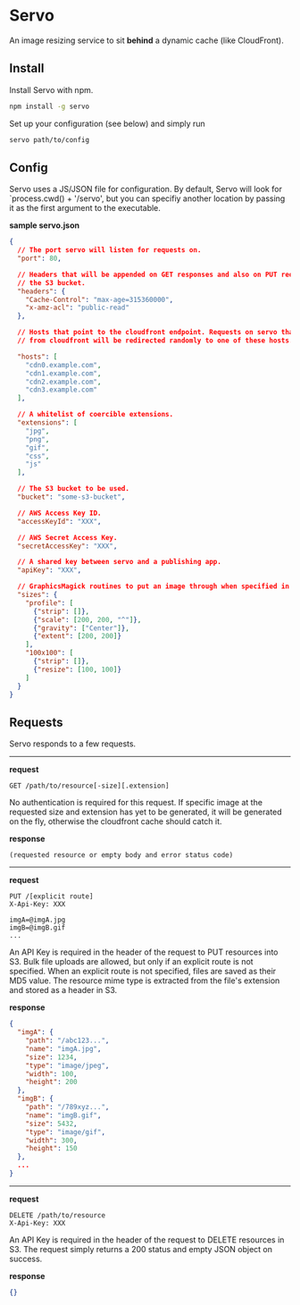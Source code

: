 # Servo

An image resizing service to sit **behind** a dynamic cache (like CloudFront).

## Install

Install Servo with npm.

```bash
npm install -g servo
```

Set up your configuration (see below) and simply run

```bash
servo path/to/config
```

## Config

Servo uses a JS/JSON file for configuration. By default, Servo will look for
`process.cwd() + '/servo', but you can specifiy another location by passing
it as the first argument to the executable.

**sample servo.json**
```json
{
  // The port servo will listen for requests on.
  "port": 80,

  // Headers that will be appended on GET responses and also on PUT requests to
  // the S3 bucket.
  "headers": {
    "Cache-Control": "max-age=315360000",
    "x-amz-acl": "public-read"
  },

  // Hosts that point to the cloudfront endpoint. Requests on servo that are not
  // from cloudfront will be redirected randomly to one of these hosts.

  "hosts": [
    "cdn0.example.com",
    "cdn1.example.com",
    "cdn2.example.com",
    "cdn3.example.com"
  ],

  // A whitelist of coercible extensions.
  "extensions": [
    "jpg",
    "png",
    "gif",
    "css",
    "js"
  ],

  // The S3 bucket to be used.
  "bucket": "some-s3-bucket",

  // AWS Access Key ID.
  "accessKeyId": "XXX",

  // AWS Secret Access Key.
  "secretAccessKey": "XXX",

  // A shared key between servo and a publishing app.
  "apiKey": "XXX",

  // GraphicsMagick routines to put an image through when specified in the URL.
  "sizes": {
    "profile": [
      {"strip": []},
      {"scale": [200, 200, "^"]},
      {"gravity": ["Center"]},
      {"extent": [200, 200]}
    ],
    "100x100": [
      {"strip": []},
      {"resize": [100, 100]}
    ]
  }
}
```

## Requests

Servo responds to a few requests.

---

**request**
```
GET /path/to/resource[-size][.extension]
```

No authentication is required for this request. If specific image at the
requested size and extension has yet to be generated, it will be generated on
the fly, otherwise the cloudfront cache should catch it.

**response**
```
(requested resource or empty body and error status code)
```

---

**request**
```
PUT /[explicit route]
X-Api-Key: XXX

imgA=@imgA.jpg
imgB=@imgB.gif
...
```

An API Key is required in the header of the request to PUT resources into S3.
Bulk file uploads are allowed, but only if an explicit route is not specified.
When an explicit route is not specified, files are saved as their MD5 value. The
resource mime type is extracted from the file's extension and stored as a header
in S3.

**response**
```json
{
  "imgA": {
    "path": "/abc123...",
    "name": "imgA.jpg",
    "size": 1234,
    "type": "image/jpeg",
    "width": 100,
    "height": 200
  },
  "imgB": {
    "path": "/789xyz...",
    "name": "imgB.gif",
    "size": 5432,
    "type": "image/gif",
    "width": 300,
    "height": 150
  },
  ...
}
```

---

**request**
```
DELETE /path/to/resource
X-Api-Key: XXX
```

An API Key is required in the header of the request to DELETE resources in S3. The request simply returns a 200 status and empty JSON object on success.

**response**
```json
{}
```
